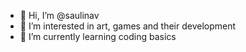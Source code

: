 - 👋 Hi, I’m @saulinav
- 👀 I’m interested in art, games and their development
- 🌱 I’m currently learning coding basics

<!---
saulinav/saulinav is a ✨ special ✨ repository because its `README.md` (this file) appears on your GitHub profile.
You can click the Preview link to take a look at your changes.
--->
